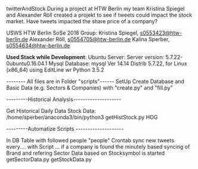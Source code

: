 twitterAndStock
During a project at HTW Berlin my team Kristina Spiegel and Alexander Röll created a projekt to see if tweets could impact the stock market. Have tweets impacted the share price of a company?

USWS HTW Berlin SoSe 2018 Group: Kristina Spiegel, s0553423@htw-berlin.de Alexander Röll, s0554705@htw-berlin.de Kalina Sperber, s0554634@htw-berlin.de

<b>Used Stack while Development</b>: 
Ubuntu Server: Server version: 5.7.22-0ubuntu0.16.04.1 
Mysql Database: mysql  Ver 14.14 Distrib 5.7.22, for Linux (x86_64) using  EditLine wr
Python 3.5.2


-------- All files are in Folder "scripts"------ 
SetUp Create Database and Basic Data (e.g. Sectors & Companies) with "create.py" and "fill.py"

---------Historical Analysis--------------------

Get Historical Daily Data Stock Data: /home/sperber/anaconda3/bin/python3 getHistStock.py HOG

---------Automatize Scripts --------------------

In DB Table with followed people "people"
Crontab sync new tweets every.... with Script ...
if a company is found the minutely based syncing of Brand and refering Sector Data based on Stocksymbol is started getSectorData.py getStockData.py
